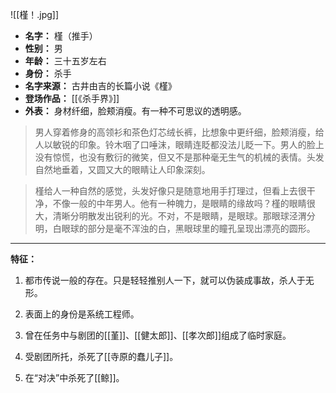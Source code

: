 
![[槿！.jpg]]

- **名字：** 槿（推手）
- **性别：** 男
- **年龄：** 三十五岁左右
- **身份：** 杀手
- **名字来源：** 古井由吉的长篇小说《槿》
- **登场作品：** [[《杀手界》]] 
- **外表：** 身材纤细，脸颊消瘦。有一种不可思议的透明感。

> 男人穿着修身的高领衫和茶色灯芯绒长裤，比想象中更纤细，脸颊消瘦，给人以敏锐的印象。铃木咽了口唾沫，眼睛连眨都没法儿眨一下。男人的脸上没有惊慌，也没有敷衍的微笑，但又不是那种毫无生气的机械的表情。头发自然地垂着，又圆又大的眼睛让人印象深刻。

> 槿给人一种自然的感觉，头发好像只是随意地用手打理过，但看上去很干净，不像一般的中年男人。他有一种魄力，是眼睛的缘故吗？槿的眼睛很大，清晰分明散发出锐利的光。不对，不是眼睛，是眼球。那眼球泾渭分明，白眼球的部分是毫不浑浊的白，黑眼球里的瞳孔呈现出漂亮的圆形。

---

**特征：** 

1. 都市传说一般的存在。只是轻轻推别人一下，就可以伪装成事故，杀人于无形。

2. 表面上的身份是系统工程师。

3. 曾在任务中与剧团的[[堇]]、[[健太郎]]、[[孝次郎]]组成了临时家庭。

4. 受剧团所托，杀死了[[寺原的蠢儿子]]。

5. 在“对决”中杀死了[[鲸]]。